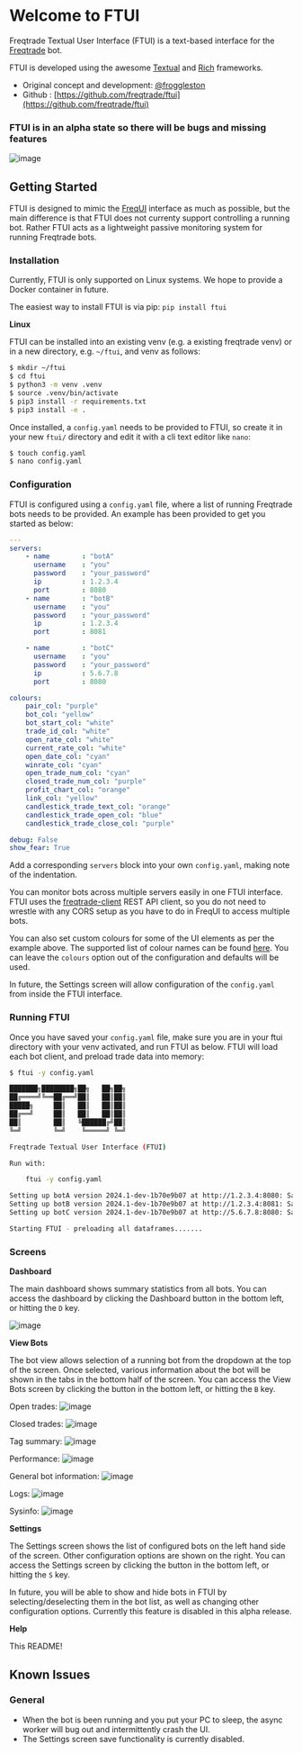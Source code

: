 # Welcome to FTUI

Freqtrade Textual User Interface (FTUI) is a text-based interface for the 
[Freqtrade](https://github.com/freqtrade/freqtrade) bot.

FTUI is developed using the awesome [Textual](https://textual.textualize.io/) and
[Rich](https://rich.readthedocs.io/en/stable/introduction.html) frameworks.

- Original concept and development: [@froggleston](https://github.com/froggleston)
- Github : [https://github.com/freqtrade/ftui](https://github.com/freqtrade/ftui)

### FTUI is in an alpha state so there will be bugs and missing features

![image](https://github.com/freqtrade/ftui/assets/1872302/60deca56-421b-436d-85e3-eea4befe4c37)

## Getting Started

FTUI is designed to mimic the [FreqUI](https://github.com/freqtrade/frequi) interface as
much as possible, but the main difference is that FTUI does not currenty support
controlling a running bot. Rather FTUI acts as a lightweight passive monitoring system
for running Freqtrade bots.

### Installation

Currently, FTUI is only supported on Linux systems. We hope to provide a Docker container
in future.

The easiest way to install FTUI is via pip: `pip install ftui`

__Linux__

FTUI can be installed into an existing venv (e.g. a existing freqtrade venv) or in a 
new directory, e.g. `~/ftui`, and venv as follows:

```bash
$ mkdir ~/ftui
$ cd ftui
$ python3 -m venv .venv
$ source .venv/bin/activate
$ pip3 install -r requirements.txt
$ pip3 install -e .
```

Once installed, a `config.yaml` needs to be provided to FTUI, so create it in your new
`ftui/` directory and edit it with a cli text editor like `nano`:

```bash
$ touch config.yaml
$ nano config.yaml
```

### Configuration

FTUI is configured using a `config.yaml` file, where a list of running Freqtrade bots needs
to be provided. An example has been provided to get you started as below:

```yaml
---
servers:
    - name        : "botA"
      username    : "you"
      password    : "your_password"
      ip          : 1.2.3.4
      port        : 8080
    - name        : "botB"
      username    : "you"
      password    : "your_password"
      ip          : 1.2.3.4
      port        : 8081

    - name        : "botC"
      username    : "you"
      password    : "your_password"
      ip          : 5.6.7.8
      port        : 8080

colours:
    pair_col: "purple"
    bot_col: "yellow"
    bot_start_col: "white"
    trade_id_col: "white"
    open_rate_col: "white"
    current_rate_col: "white"
    open_date_col: "cyan"
    winrate_col: "cyan"
    open_trade_num_col: "cyan"
    closed_trade_num_col: "purple"
    profit_chart_col: "orange"
    link_col: "yellow"
    candlestick_trade_text_col: "orange"
    candlestick_trade_open_col: "blue"
    candlestick_trade_close_col: "purple"

debug: False
show_fear: True
```

Add a corresponding `servers` block into your own `config.yaml`, making note of the
indentation.

You can monitor bots across multiple servers easily in one FTUI interface. FTUI uses
the [freqtrade-client](https://pypi.org/project/freqtrade-client/) REST API client, so
you do not need to wrestle with any CORS setup as you have to do in FreqUI to access
multiple bots.

You can also set custom colours for some of the UI elements as per the example above. 
The supported list of colour names can be found 
[here](https://textual.textualize.io/api/color/#textual.color--named-colors). You can
leave the `colours` option out of the configuration and defaults will be used.

In future, the Settings screen will allow configuration of the `config.yaml` from inside the
FTUI interface.

### Running FTUI

Once you have saved your `config.yaml` file, make sure you are in your ftui directory with your 
venv activated, and run FTUI as below. FTUI will load each bot client, and preload trade data
into memory:

```bash
$ ftui -y config.yaml

███████╗████████╗██╗   ██╗██╗
██╔════╝╚══██╔══╝██║   ██║██║
█████╗     ██║   ██║   ██║██║
██╔══╝     ██║   ██║   ██║██║
██║        ██║   ╚██████╔╝██║
╚═╝        ╚═╝    ╚═════╝ ╚═╝

Freqtrade Textual User Interface (FTUI)

Run with:

    ftui -y config.yaml

Setting up botA version 2024.1-dev-1b70e9b07 at http://1.2.3.4:8080: SampleStrategy running dry_run 5m
Setting up botB version 2024.1-dev-1b70e9b07 at http://1.2.3.4:8081: SampleStrategy running dry_run 5m
Setting up botC version 2024.1-dev-1b70e9b07 at http://5.6.7.8:8080: SampleStrategy running dry_run 5m

Starting FTUI - preloading all dataframes.......
```

### Screens

__Dashboard__

The main dashboard shows summary statistics from all bots. You can access the dashboard by
clicking the Dashboard button in the bottom left, or hitting the `D` key.

![image](https://github.com/freqtrade/ftui/assets/1872302/53d9e2ca-1afd-4d0d-ace6-a7a5419a0397)

__View Bots__

The bot view allows selection of a running bot from the dropdown at the top of the screen.
Once selected, various information about the bot will be shown in the tabs in the bottom half
of the screen. You can access the View Bots screen by clicking the button in the bottom left,
or hitting the `B` key.

Open trades:
![image](https://github.com/freqtrade/ftui/assets/1872302/ac12cf57-2235-4215-9463-8072ef9d9f02)

Closed trades:
![image](https://github.com/freqtrade/ftui/assets/1872302/abdd62ef-f9dc-4eb3-b33e-05e4611141c5)

Tag summary:
![image](https://github.com/freqtrade/ftui/assets/1872302/906f644b-f203-45a3-b821-c7b0d25a01e7)

Performance:
![image](https://github.com/freqtrade/ftui/assets/1872302/16cce9a9-61f0-4caa-98f2-823b57a82ef8)

General bot information:
![image](https://github.com/freqtrade/ftui/assets/1872302/6e597102-59f2-4456-b321-f5ce787ab89d)

Logs:
![image](https://github.com/freqtrade/ftui/assets/1872302/1dcc8b43-7bd4-43ae-907f-0dc749a717ea)

Sysinfo:
![image](https://github.com/freqtrade/ftui/assets/1872302/b1377e21-03f8-47a1-92eb-11b523753ad7)


__Settings__

The Settings screen shows the list of configured bots on the left hand side of the screen.
Other configuration options are shown on the right. You can access the Settings
screen by clicking the button in the bottom left, or hitting the `S` key.

In future, you will be able to show and hide bots in FTUI by selecting/deselecting them 
in the bot list, as well as changing other configuration options. Currently this feature
is disabled in this alpha release.

__Help__

This README! 

## Known Issues

### General

- When the bot is been running and you put your PC to sleep, the async worker will bug out
  and intermittently crash the UI.
- The Settings screen save functionality is currently disabled.
